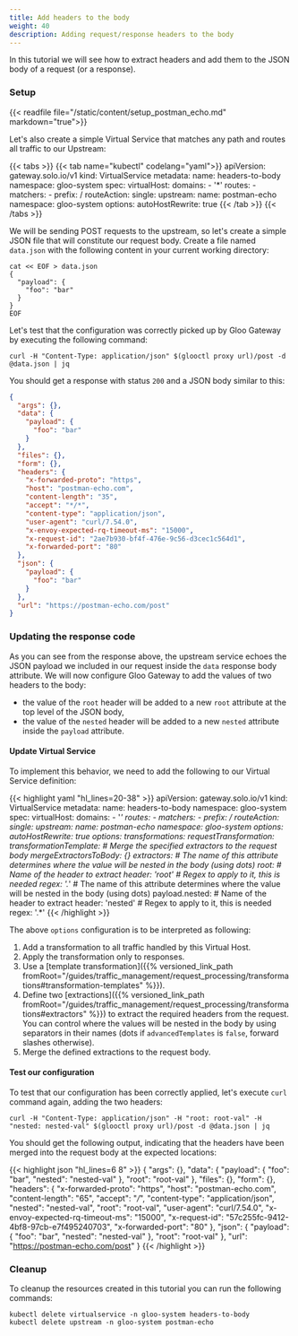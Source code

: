 ```yaml
---
title: Add headers to the body
weight: 40
description: Adding request/response headers to the body
---
```


In this tutorial we will see how to extract headers and add them to the JSON body of a request (or a response).

### Setup
{{< readfile file="/static/content/setup_postman_echo.md" markdown="true">}}

Let's also create a simple Virtual Service that matches any path and routes all traffic to our Upstream:

{{< tabs >}}
{{< tab name="kubectl" codelang="yaml">}}
apiVersion: gateway.solo.io/v1
kind: VirtualService
metadata:
  name: headers-to-body
  namespace: gloo-system
spec:
  virtualHost:
    domains:
    - '*'
    routes:
    - matchers:
       - prefix: /
      routeAction:
        single:
          upstream:
            name: postman-echo
            namespace: gloo-system
      options:
        autoHostRewrite: true
{{< /tab >}}
{{< /tabs >}}

We will be sending POST requests to the upstream, so let's create a simple JSON file that will constitute our request body. Create a file named `data.json` with the following content in your current working directory:

```shell
cat << EOF > data.json
{
  "payload": {
    "foo": "bar"
  }
}
EOF
```

Let's test that the configuration was correctly picked up by Gloo Gateway by executing the following command:

```shell
curl -H "Content-Type: application/json" $(glooctl proxy url)/post -d @data.json | jq
```

You should get a response with status `200` and a JSON body similar to this:

```json
{
  "args": {},
  "data": {
    "payload": {
      "foo": "bar"
    }
  },
  "files": {},
  "form": {},
  "headers": {
    "x-forwarded-proto": "https",
    "host": "postman-echo.com",
    "content-length": "35",
    "accept": "*/*",
    "content-type": "application/json",
    "user-agent": "curl/7.54.0",
    "x-envoy-expected-rq-timeout-ms": "15000",
    "x-request-id": "2ae7b930-bf4f-476e-9c56-d3cec1c564d1",
    "x-forwarded-port": "80"
  },
  "json": {
    "payload": {
      "foo": "bar"
    }
  },
  "url": "https://postman-echo.com/post"
}
```

### Updating the response code
As you can see from the response above, the upstream service echoes the JSON payload we included in our request inside the `data` response body attribute. We will now configure Gloo Gateway to add the values of two headers to the body:

- the value of the `root` header will be added to a new `root` attribute at the top level of the JSON body,
- the value of the `nested` header will be added to a new `nested` attribute inside the `payload` attribute.

#### Update Virtual Service
To implement this behavior, we need to add the following to our Virtual Service definition:

{{< highlight yaml "hl_lines=20-38" >}}
apiVersion: gateway.solo.io/v1
kind: VirtualService
metadata:
  name: headers-to-body
  namespace: gloo-system
spec:
  virtualHost:
    domains:
    - '*'
    routes:
    - matchers:
       - prefix: /
      routeAction:
        single:
          upstream:
            name: postman-echo
            namespace: gloo-system
      options:
        autoHostRewrite: true
    options:
      transformations:
        requestTransformation:
          transformationTemplate:
            # Merge the specified extractors to the request body
            mergeExtractorsToBody: {}
            extractors:
              # The name of this attribute determines where the value will be nested in the body (using dots)
              root:
                # Name of the header to extract
                header: 'root'
                # Regex to apply to it, this is needed
                regex: '.*'
              # The name of this attribute determines where the value will be nested in the body (using dots)
              payload.nested:
                # Name of the header to extract
                header: 'nested'
                # Regex to apply to it, this is needed
                regex: '.*'
{{< /highlight >}}

The above `options` configuration is to be interpreted as following:

1. Add a transformation to all traffic handled by this Virtual Host.
1. Apply the transformation only to responses.
1. Use a [template transformation]({{% versioned_link_path fromRoot="/guides/traffic_management/request_processing/transformations#transformation-templates" %}}).
1. Define two [extractions]({{% versioned_link_path fromRoot="/guides/traffic_management/request_processing/transformations#extractors" %}}) to extract the required headers from the request. You can control where the values will be nested in the body by using separators in their names (dots if `advancedTemplates` is `false`, forward slashes otherwise).
1. Merge the defined extractions to the request body.

#### Test our configuration
To test that our configuration has been correctly applied, let's execute `curl` command again, adding the two headers:

```shell
curl -H "Content-Type: application/json" -H "root: root-val" -H "nested: nested-val" $(glooctl proxy url)/post -d @data.json | jq
```

You should get the following output, indicating that the headers have been merged into the request body at the expected locations:

{{< highlight json "hl_lines=6 8" >}}
{
  "args": {},
  "data": {
    "payload": {
      "foo": "bar",
      "nested": "nested-val"
    },
    "root": "root-val"
  },
  "files": {},
  "form": {},
  "headers": {
    "x-forwarded-proto": "https",
    "host": "postman-echo.com",
    "content-length": "65",
    "accept": "*/*",
    "content-type": "application/json",
    "nested": "nested-val",
    "root": "root-val",
    "user-agent": "curl/7.54.0",
    "x-envoy-expected-rq-timeout-ms": "15000",
    "x-request-id": "57c255fc-9412-4bf8-97cb-e7f495240703",
    "x-forwarded-port": "80"
  },
  "json": {
    "payload": {
      "foo": "bar",
      "nested": "nested-val"
    },
    "root": "root-val"
  },
  "url": "https://postman-echo.com/post"
}
{{< /highlight >}}

### Cleanup
To cleanup the resources created in this tutorial you can run the following commands:

```shell
kubectl delete virtualservice -n gloo-system headers-to-body
kubectl delete upstream -n gloo-system postman-echo
```